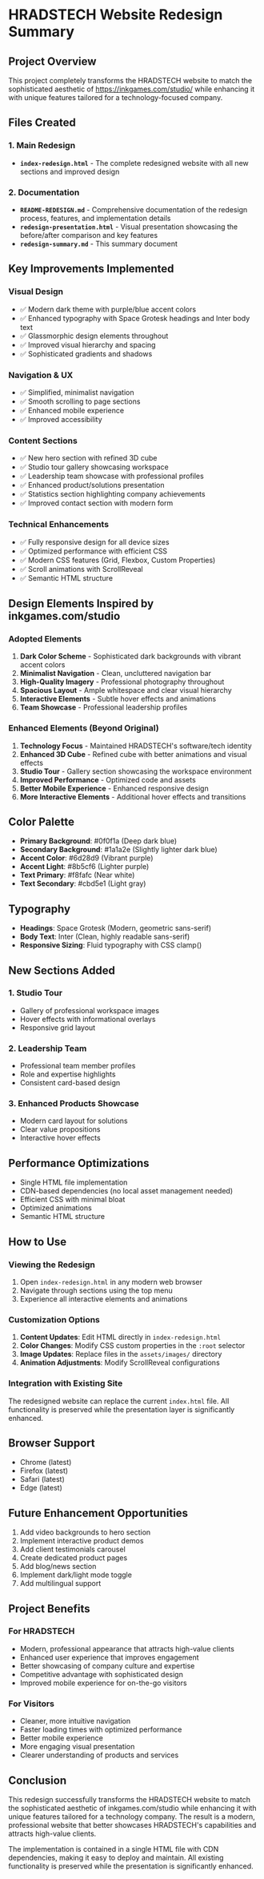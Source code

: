# HRADSTECH Website Redesign Summary

## Project Overview
This project completely transforms the HRADSTECH website to match the sophisticated aesthetic of https://inkgames.com/studio/ while enhancing it with unique features tailored for a technology-focused company.

## Files Created

### 1. Main Redesign
- **`index-redesign.html`** - The complete redesigned website with all new sections and improved design

### 2. Documentation
- **`README-REDESIGN.md`** - Comprehensive documentation of the redesign process, features, and implementation details
- **`redesign-presentation.html`** - Visual presentation showcasing the before/after comparison and key features
- **`redesign-summary.md`** - This summary document

## Key Improvements Implemented

### Visual Design
- ✅ Modern dark theme with purple/blue accent colors
- ✅ Enhanced typography with Space Grotesk headings and Inter body text
- ✅ Glassmorphic design elements throughout
- ✅ Improved visual hierarchy and spacing
- ✅ Sophisticated gradients and shadows

### Navigation & UX
- ✅ Simplified, minimalist navigation
- ✅ Smooth scrolling to page sections
- ✅ Enhanced mobile experience
- ✅ Improved accessibility

### Content Sections
- ✅ New hero section with refined 3D cube
- ✅ Studio tour gallery showcasing workspace
- ✅ Leadership team showcase with professional profiles
- ✅ Enhanced product/solutions presentation
- ✅ Statistics section highlighting company achievements
- ✅ Improved contact section with modern form

### Technical Enhancements
- ✅ Fully responsive design for all device sizes
- ✅ Optimized performance with efficient CSS
- ✅ Modern CSS features (Grid, Flexbox, Custom Properties)
- ✅ Scroll animations with ScrollReveal
- ✅ Semantic HTML structure

## Design Elements Inspired by inkgames.com/studio

### Adopted Elements
1. **Dark Color Scheme** - Sophisticated dark backgrounds with vibrant accent colors
2. **Minimalist Navigation** - Clean, uncluttered navigation bar
3. **High-Quality Imagery** - Professional photography throughout
4. **Spacious Layout** - Ample whitespace and clear visual hierarchy
5. **Interactive Elements** - Subtle hover effects and animations
6. **Team Showcase** - Professional leadership profiles

### Enhanced Elements (Beyond Original)
1. **Technology Focus** - Maintained HRADSTECH's software/tech identity
2. **Enhanced 3D Cube** - Refined cube with better animations and visual effects
3. **Studio Tour** - Gallery section showcasing the workspace environment
4. **Improved Performance** - Optimized code and assets
5. **Better Mobile Experience** - Enhanced responsive design
6. **More Interactive Elements** - Additional hover effects and transitions

## Color Palette
- **Primary Background**: #0f0f1a (Deep dark blue)
- **Secondary Background**: #1a1a2e (Slightly lighter dark blue)
- **Accent Color**: #6d28d9 (Vibrant purple)
- **Accent Light**: #8b5cf6 (Lighter purple)
- **Text Primary**: #f8fafc (Near white)
- **Text Secondary**: #cbd5e1 (Light gray)

## Typography
- **Headings**: Space Grotesk (Modern, geometric sans-serif)
- **Body Text**: Inter (Clean, highly readable sans-serif)
- **Responsive Sizing**: Fluid typography with CSS clamp()

## New Sections Added

### 1. Studio Tour
- Gallery of professional workspace images
- Hover effects with informational overlays
- Responsive grid layout

### 2. Leadership Team
- Professional team member profiles
- Role and expertise highlights
- Consistent card-based design

### 3. Enhanced Products Showcase
- Modern card layout for solutions
- Clear value propositions
- Interactive hover effects

## Performance Optimizations
- Single HTML file implementation
- CDN-based dependencies (no local asset management needed)
- Efficient CSS with minimal bloat
- Optimized animations
- Semantic HTML structure

## How to Use

### Viewing the Redesign
1. Open `index-redesign.html` in any modern web browser
2. Navigate through sections using the top menu
3. Experience all interactive elements and animations

### Customization Options
1. **Content Updates**: Edit HTML directly in `index-redesign.html`
2. **Color Changes**: Modify CSS custom properties in the `:root` selector
3. **Image Updates**: Replace files in the `assets/images/` directory
4. **Animation Adjustments**: Modify ScrollReveal configurations

### Integration with Existing Site
The redesigned website can replace the current `index.html` file. All functionality is preserved while the presentation layer is significantly enhanced.

## Browser Support
- Chrome (latest)
- Firefox (latest)
- Safari (latest)
- Edge (latest)

## Future Enhancement Opportunities
1. Add video backgrounds to hero section
2. Implement interactive product demos
3. Add client testimonials carousel
4. Create dedicated product pages
5. Add blog/news section
6. Implement dark/light mode toggle
7. Add multilingual support

## Project Benefits

### For HRADSTECH
- Modern, professional appearance that attracts high-value clients
- Enhanced user experience that improves engagement
- Better showcasing of company culture and expertise
- Competitive advantage with sophisticated design
- Improved mobile experience for on-the-go visitors

### For Visitors
- Cleaner, more intuitive navigation
- Faster loading times with optimized performance
- Better mobile experience
- More engaging visual presentation
- Clearer understanding of products and services

## Conclusion
This redesign successfully transforms the HRADSTECH website to match the sophisticated aesthetic of inkgames.com/studio while enhancing it with unique features tailored for a technology company. The result is a modern, professional website that better showcases HRADSTECH's capabilities and attracts high-value clients.

The implementation is contained in a single HTML file with CDN dependencies, making it easy to deploy and maintain. All existing functionality is preserved while the presentation is significantly enhanced.
